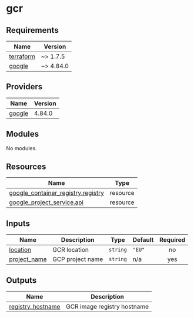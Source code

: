 # gcr

<!-- BEGINNING OF PRE-COMMIT-TERRAFORM DOCS HOOK -->
## Requirements

| Name | Version |
|------|---------|
| <a name="requirement_terraform"></a> [terraform](#requirement\_terraform) | ~> 1.7.5 |
| <a name="requirement_google"></a> [google](#requirement\_google) | ~> 4.84.0 |

## Providers

| Name | Version |
|------|---------|
| <a name="provider_google"></a> [google](#provider\_google) | 4.84.0 |

## Modules

No modules.

## Resources

| Name | Type |
|------|------|
| [google_container_registry.registry](https://registry.terraform.io/providers/hashicorp/google/latest/docs/resources/container_registry) | resource |
| [google_project_service.api](https://registry.terraform.io/providers/hashicorp/google/latest/docs/resources/project_service) | resource |

## Inputs

| Name | Description | Type | Default | Required |
|------|-------------|------|---------|:--------:|
| <a name="input_location"></a> [location](#input\_location) | GCR location | `string` | `"EU"` | no |
| <a name="input_project_name"></a> [project\_name](#input\_project\_name) | GCP project name | `string` | n/a | yes |

## Outputs

| Name | Description |
|------|-------------|
| <a name="output_registry_hostname"></a> [registry\_hostname](#output\_registry\_hostname) | GCR image registry hostname |
<!-- END OF PRE-COMMIT-TERRAFORM DOCS HOOK -->
